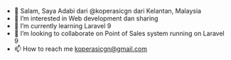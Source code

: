 - 👋 Salam, Saya Adabi dari @koperasicgn dari Kelantan, Malaysia
- 👀 I’m interested in Web development dan sharing
- 🌱 I’m currently learning Laravel 9
- 💞️ I’m looking to collaborate on Point of Sales system running on Laravel 9
- 📫 How to reach me koperasicgn@gmail.com

<!---
koperasicgn/koperasicgn is a ✨ special ✨ repository because its `README.md` (this file) appears on your GitHub profile.
You can click the Preview link to take a look at your changes.
--->
